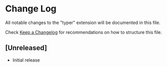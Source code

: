 # Change Log

All notable changes to the "typer" extension will be documented in this file.

Check [Keep a Changelog](http://keepachangelog.com/) for recommendations on how to structure this file.

## [Unreleased]

- Initial release